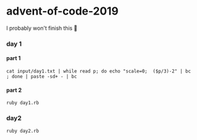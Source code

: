 # advent-of-code-2019
I probably won't finish this 🎄

### day 1

#### part 1
`cat input/day1.txt | while read p; do echo "scale=0;  ($p/3)-2" | bc  ; done | paste -sd+ - | bc`

#### part 2
`ruby day1.rb`

### day2
`ruby day2.rb`
